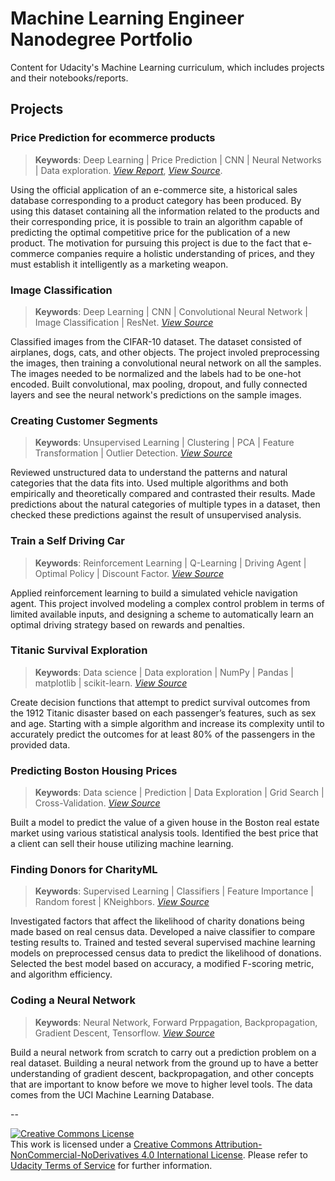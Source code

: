 
# Machine Learning Engineer Nanodegree Portfolio
Content for Udacity's Machine Learning curriculum, which includes projects and their notebooks/reports.

## Projects


### Price Prediction for ecommerce products  
> **Keywords**: Deep Learning | Price Prediction | CNN | Neural Networks | Data exploration. *[View Report](https://github.com/nitsuga1986/machine-learning-nd-portfolio/blob/master/projects/price-prediction-capstone/Capstone%20Report.pdf)*, *[View Source](https://github.com/nitsuga1986/machine-learning-nd-portfolio/tree/master/projects/price-prediction-capstone)*.

Using the official application of an e-commerce site, a historical sales database corresponding to a product category has been produced. By using this dataset containing all the information related to the products and their corresponding price, it is possible to train an algorithm capable of predicting the optimal competitive price for the publication of a new product. The motivation for pursuing this project is due to the fact that e-commerce companies require a holistic understanding of prices, and they must establish it intelligently as a marketing weapon.

### Image Classification
> **Keywords**: Deep Learning | CNN | Convolutional Neural Network | Image Classification | ResNet. *[View Source](https://github.com/nitsuga1986/machine-learning-nd-portfolio/blob/master/projects/image-classification/dog_app.ipynb)*

Classified images from the CIFAR-10 dataset. The dataset consisted of airplanes, dogs, cats, and other objects. The project involed preprocessing the images, then training a convolutional neural network on all the samples. The images needed to be normalized and the labels had to be one-hot encoded. Built convolutional, max pooling, dropout, and fully connected layers and see the neural network's predictions on the sample images.


### Creating Customer Segments
> **Keywords**: Unsupervised Learning |  Clustering | PCA | Feature Transformation | Outlier Detection. *[View Source](https://github.com/nitsuga1986/machine-learning-nd-portfolio/blob/master/projects/customer-segments/customer_segments.ipynb)*

Reviewed unstructured data to understand the patterns and natural categories that the data fits into. Used multiple algorithms and both empirically and theoretically compared and contrasted their results. Made predictions about the natural categories of multiple types in a dataset, then checked these predictions against the result of unsupervised analysis.

### Train a Self Driving Car
> **Keywords**: Reinforcement Learning | Q-Learning | Driving Agent | Optimal Policy | Discount Factor. *[View Source](https://github.com/nitsuga1986/machine-learning-nd-portfolio/blob/master/projects/self-driving-car/smartcab.ipynb)*

Applied reinforcement learning to build a simulated vehicle navigation agent. This project involved modeling a complex control problem in terms of limited available inputs, and designing a scheme to automatically learn an optimal driving strategy based on rewards and penalties.

### Titanic Survival Exploration 
> **Keywords**: Data science | Data exploration | NumPy | Pandas | matplotlib | scikit-learn. *[View Source](https://github.com/nitsuga1986/machine-learning-nd-portfolio/blob/master/projects/titanic-survival-exploration/titanic_survival_exploration.ipynb)*

Create decision functions that attempt to predict survival outcomes from the 1912 Titanic disaster based on each passenger’s features, such as sex and age. Starting with a simple algorithm and increase its complexity until to accurately predict the outcomes for at least 80% of the passengers in the provided data.

### Predicting Boston Housing Prices
> **Keywords**: Data science | Prediction | Data Exploration | Grid Search | Cross-Validation. *[View Source](https://github.com/nitsuga1986/machine-learning-nd-portfolio/blob/master/projects/boston-housing-prices/boston_housing.ipynb)*

Built a model to predict the value of a given house in the Boston real estate market using various statistical analysis tools. Identified the best price that a client can sell their house utilizing machine learning.

### Finding Donors for CharityML
> **Keywords**: Supervised Learning | Classifiers | Feature Importance | Random forest | KNeighbors. *[View Source](https://github.com/nitsuga1986/machine-learning-nd-portfolio/blob/master/projects/finding-donors/finding_donors.ipynb)*

Investigated factors that affect the likelihood of charity donations being made based on real census data. Developed a naive classifier to compare testing results to. Trained and tested several supervised machine learning models on preprocessed census data to predict the likelihood of donations. Selected the best model based on accuracy, a modified F-scoring metric, and algorithm efficiency.

### Coding a Neural Network
> **Keywords**: Neural Network, Forward Prppagation, Backpropagation, Gradient Descent, Tensorflow. *[View Source](https://github.com/nitsuga1986/machine-learning-nd-portfolio/blob/master/projects/coding-a-neural-network/coding_a_neural_network.ipynb)*

Build a neural network from scratch to carry out a prediction problem on a real dataset. Building a neural network from the ground up to have a better understanding of gradient descent, backpropagation, and other concepts that are important to know before we move to higher level tools. The data comes from the UCI Machine Learning Database.


--

<a rel="license" href="http://creativecommons.org/licenses/by-nc-nd/4.0/"><img alt="Creative Commons License" style="border-width:0" src="https://i.creativecommons.org/l/by-nc-nd/4.0/88x31.png" /></a><br />This work is licensed under a <a rel="license" href="http://creativecommons.org/licenses/by-nc-nd/4.0/">Creative Commons Attribution-NonCommercial-NoDerivatives 4.0 International License</a>. Please refer to [Udacity Terms of Service](https://www.udacity.com/legal) for further information.
